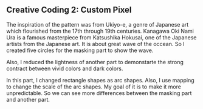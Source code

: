 ## Creative Coding 2: Custom Pixel

The inspiration of the pattern was from Ukiyo-e, a genre of Japanese art which flourished from the 17th through 19th centuries. Kanagawa Oki Nami Ura is a famous masterpiece from Katsushika Hokusai, one of the Japanese artists from the Japanese art. It is about great wave of the occean. So I created five circles for the masking part to show the wave. 

Also, I reduced the lightness of another part to demonstarte the strong contract between vivid colors and dark colors.

In this part, I changed rectangle shapes as arc shapes. Also, I use mapping to change the scale of the arc shapes. My goal of it is to make it more unpredictable. So we can see more differences between the masking part and another part.